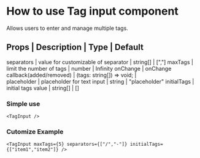 # How to use Tag input component

Allows users to enter and manage multiple tags.

## Props     |   Description                         |   Type                       |   Default

separators   |   value for customizable of separator |   string[]                   |   [","]
maxTags      |   limit the number of tags            |   number                     |   Infinity
onChange     |   onChange callback(added/removed)    |   (tags: string[]) => void;  |   
placeholder  |   placeholder for text input          |   string                     |   "placeholder"
initialTags  |   initial tags value                  |   string[]                   |   []

### Simple use
    <TagInput />

### Cutomize Example
    <TagInput maxTags={5} separators={["/","-"]} initialTags={["item1","item2"]} /> 
